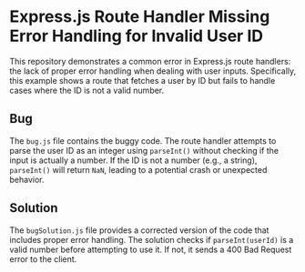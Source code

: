 # Express.js Route Handler Missing Error Handling for Invalid User ID

This repository demonstrates a common error in Express.js route handlers: the lack of proper error handling when dealing with user inputs.  Specifically, this example shows a route that fetches a user by ID but fails to handle cases where the ID is not a valid number.

## Bug

The `bug.js` file contains the buggy code. The route handler attempts to parse the user ID as an integer using `parseInt()` without checking if the input is actually a number.  If the ID is not a number (e.g., a string), `parseInt()` will return `NaN`, leading to a potential crash or unexpected behavior.

## Solution

The `bugSolution.js` file provides a corrected version of the code that includes proper error handling.  The solution checks if `parseInt(userId)` is a valid number before attempting to use it. If not, it sends a 400 Bad Request error to the client.